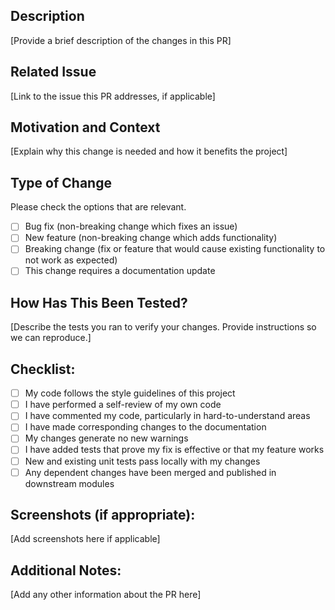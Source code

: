 ## Description
[Provide a brief description of the changes in this PR]

## Related Issue
[Link to the issue this PR addresses, if applicable]

## Motivation and Context
[Explain why this change is needed and how it benefits the project]

## Type of Change
Please check the options that are relevant.
- [ ] Bug fix (non-breaking change which fixes an issue)
- [ ] New feature (non-breaking change which adds functionality)
- [ ] Breaking change (fix or feature that would cause existing functionality to not work as expected)
- [ ] This change requires a documentation update

## How Has This Been Tested?
[Describe the tests you ran to verify your changes. Provide instructions so we can reproduce.]

## Checklist:
- [ ] My code follows the style guidelines of this project
- [ ] I have performed a self-review of my own code
- [ ] I have commented my code, particularly in hard-to-understand areas
- [ ] I have made corresponding changes to the documentation
- [ ] My changes generate no new warnings
- [ ] I have added tests that prove my fix is effective or that my feature works
- [ ] New and existing unit tests pass locally with my changes
- [ ] Any dependent changes have been merged and published in downstream modules

## Screenshots (if appropriate):
[Add screenshots here if applicable]

## Additional Notes:
[Add any other information about the PR here]
